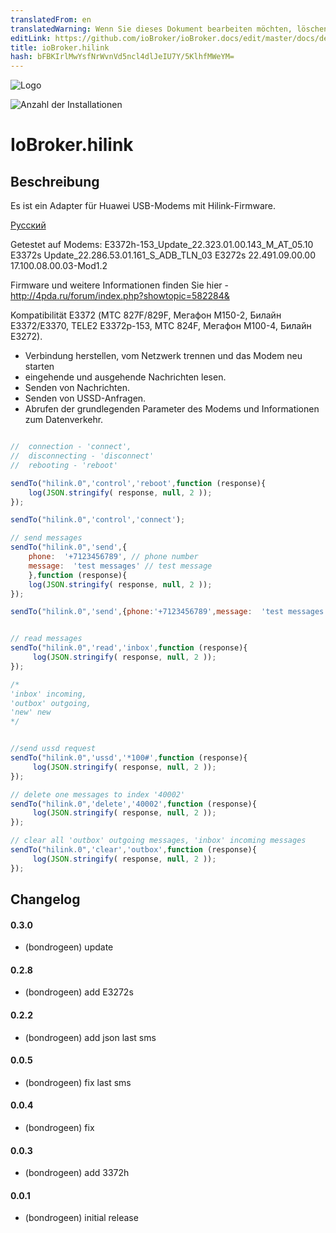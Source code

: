 ```yaml
---
translatedFrom: en
translatedWarning: Wenn Sie dieses Dokument bearbeiten möchten, löschen Sie bitte das Feld "translationsFrom". Andernfalls wird dieses Dokument automatisch erneut übersetzt
editLink: https://github.com/ioBroker/ioBroker.docs/edit/master/docs/de/adapterref/iobroker.hilink/README.md
title: ioBroker.hilink
hash: bFBKIrlMwYsfNrWvnVd5ncl4dlJeIU7Y/5KlhfMWeYM=
---
```

![Logo](../../../en/adapterref/iobroker.hilink/admin/hilink.png)

![Anzahl der Installationen](http://iobroker.live/badges/hilink-stable.svg)

# IoBroker.hilink
## Beschreibung
Es ist ein Adapter für Huawei USB-Modems mit Hilink-Firmware.

[Русский](https://github.com/bondrogeen/iobroker.hilink/blob/master/docs/ru/README.md)

Getestet auf Modems: E3372h-153_Update_22.323.01.00.143_M_AT_05.10 E3372s Update_22.286.53.01.161_S_ADB_TLN_03 E3272s 22.491.09.00.00 17.100.08.00.03-Mod1.2

Firmware und weitere Informationen finden Sie hier - http://4pda.ru/forum/index.php?showtopic=582284&

Kompatibilität E3372 (МТС 827F/829F, Мегафон M150-2, Билайн E3372/E3370, TELE2 E3372р-153, МТС 824F, Мегафон M100-4, Билайн E3272).

- Verbindung herstellen, vom Netzwerk trennen und das Modem neu starten
- eingehende und ausgehende Nachrichten lesen.
- Senden von Nachrichten.
- Senden von USSD-Anfragen.
- Abrufen der grundlegenden Parameter des Modems und Informationen zum Datenverkehr.

```javascript

//  connection - 'connect',
//  disconnecting - 'disconnect'
//  rebooting - 'reboot'

sendTo("hilink.0",'control','reboot',function (response){
    log(JSON.stringify( response, null, 2 ));
});

sendTo("hilink.0",'control','connect');

// send messages
sendTo("hilink.0",'send',{
    phone:  '+7123456789', // phone number
    message:  'test messages' // test message
    },function (response){
    log(JSON.stringify( response, null, 2 ));
});

sendTo("hilink.0",'send',{phone:'+7123456789',message:  'test messages'});


// read messages
sendTo("hilink.0",'read','inbox',function (response){
     log(JSON.stringify( response, null, 2 ));
});

/*
'inbox' incoming,
'outbox' outgoing,
'new' new
*/


//send ussd request
sendTo("hilink.0",'ussd','*100#',function (response){
     log(JSON.stringify( response, null, 2 ));
});

// delete one messages to index '40002'
sendTo("hilink.0",'delete','40002',function (response){
     log(JSON.stringify( response, null, 2 ));
});

// clear all 'outbox' outgoing messages, 'inbox' incoming messages
sendTo("hilink.0",'clear','outbox',function (response){
     log(JSON.stringify( response, null, 2 ));
});

```

## Changelog

#### 0.3.0
* (bondrogeen) update

#### 0.2.8
* (bondrogeen) add E3272s

#### 0.2.2
* (bondrogeen) add json last sms

#### 0.0.5
* (bondrogeen) fix last sms

#### 0.0.4
* (bondrogeen) fix

#### 0.0.3
* (bondrogeen) add 3372h

#### 0.0.1
* (bondrogeen) initial release